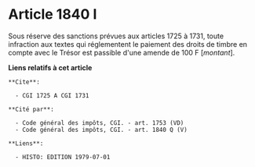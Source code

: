 # Article 1840 I

Sous réserve des sanctions prévues aux articles 1725 à 1731, toute infraction aux textes qui réglementent le paiement des
droits de timbre en compte avec le Trésor est passible d'une amende de 100 F [*montant*].

**Liens relatifs à cet article**

	**Cite**:

	  - CGI 1725 A CGI 1731

	**Cité par**:

	  - Code général des impôts, CGI. - art. 1753 (VD)
	  - Code général des impôts, CGI. - art. 1840 Q (V)

	**Liens**:

	  - HISTO: EDITION 1979-07-01
